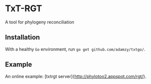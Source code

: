 # TxT-RGT

A tool for phylogeny reconciliation

## Installation

With a healthy `Go` environment, run `go get github.com/adamzy/txtgo/`.

## Example

An online example: [txtrgt server]{http://phylotoo2.appspot.com/rgt/}.
